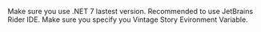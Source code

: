 Make sure you use .NET 7 lastest version.
Recommended to use JetBrains Rider IDE.
Make sure you specify you Vintage Story Evironment Variable.
